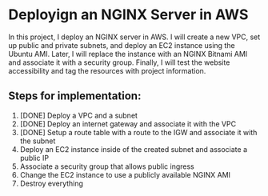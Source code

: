 # Deployign an NGINX Server in AWS

In this project, I deploy an NGINX server in AWS. I will create a new VPC, set up public and private subnets, and deploy an EC2 instance using the Ubuntu AMI. Later, I will replace the instance with an NGINX Bitnami AMI and associate it with a security group. Finally, I will test the website accessibility and tag the resources with project information.

## Steps for implementation:

1. [DONE] Deploy a VPC and a subnet
2. [DONE] Deploy an internet gateway and associate it with the VPC
3. [DONE] Setup a route table with a route to the IGW and associate it with the subnet
4. Deploy an EC2 instance inside of the created subnet and associate a public IP
5. Associate a security group that allows public ingress
6. Change the EC2 instance to use a publicly available NGINX AMI
7. Destroy everything